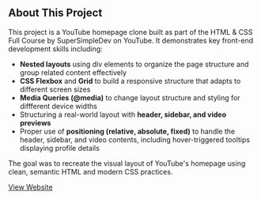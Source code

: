 ## About This Project

This project is a YouTube homepage clone built as part of the HTML & CSS Full Course by SuperSimpleDev on YouTube.
It demonstrates key front-end development skills including:

- **Nested layouts** using div elements to organize the page structure and group related content effectively
- **CSS Flexbox** and **Grid** to build a responsive structure that adapts to different screen sizes
- **Media Queries (@media)** to change layout structure and styling for diffferent device widths
- Structuring a real-world layout with **header, sidebar, and video previews**
- Proper use of **positioning (relative, absolute, fixed)** to handle the header, sidebar, and video contents, including hover-triggered tooltips displaying profile details

The goal was to recreate the visual layout of YouTube's homepage using clean, semantic HTML and modern CSS practices.

[View Website](https://html-css-course-youtube-clone.vercel.app/)
